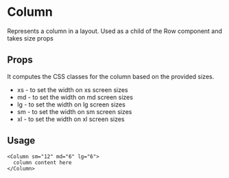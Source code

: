 # Column

Represents a column in a layout. Used as a child of the Row component and takes size props

## Props

It computes the CSS classes for the column based on the provided sizes.

- xs - to set the width on xs screen sizes
- md - to set the width on md screen sizes
- lg - to set the width on lg screen sizes
- sm - to set the width on sm screen sizes
- xl - to set the width on xl screen sizes

## Usage

```
<Column sm="12" md="6" lg="6">
  column content here
</Column>
```
